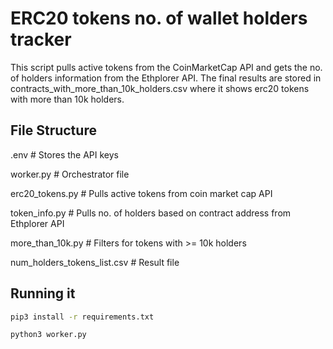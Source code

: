 # ERC20 tokens no. of wallet holders tracker
This script pulls active tokens from the CoinMarketCap API and gets the no. of holders information from the Ethplorer API. The final results are stored in contracts_with_more_than_10k_holders.csv where it shows erc20 tokens with more than 10k holders.

## File Structure

.env # Stores the API keys

worker.py # Orchestrator file

erc20_tokens.py # Pulls active tokens from coin market cap API

token_info.py # Pulls no. of holders based on contract address from Ethplorer API

more_than_10k.py # Filters for tokens with >= 10k holders

num_holders_tokens_list.csv # Result file

## Running it

```bash
pip3 install -r requirements.txt
```

```bash
python3 worker.py
```



